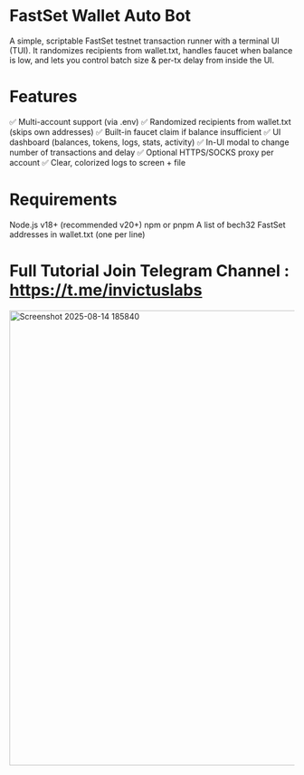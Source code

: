 # FastSet Wallet Auto Bot
A simple, scriptable FastSet testnet transaction runner with a terminal UI (TUI).
It randomizes recipients from wallet.txt, handles faucet when balance is low, and lets you control batch size & per-tx delay from inside the UI.

# Features
✅ Multi-account support (via .env)
✅ Randomized recipients from wallet.txt (skips own addresses)
✅ Built-in faucet claim if balance insufficient
✅ UI dashboard (balances, tokens, logs, stats, activity)
✅ In-UI modal to change number of transactions and delay
✅ Optional HTTPS/SOCKS proxy per account
✅ Clear, colorized logs to screen + file

# Requirements
Node.js v18+ (recommended v20+)
npm or pnpm
A list of bech32 FastSet addresses in wallet.txt (one per line)


# Full Tutorial Join Telegram Channel : https://t.me/invictuslabs

<img width="1474" height="804" alt="Screenshot 2025-08-14 185840" src="https://github.com/user-attachments/assets/c87d2e70-724c-4c96-800d-4b0bbb675cd0" />
